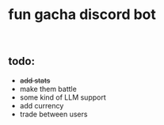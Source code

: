 # fun gacha discord bot

<br/>

## todo:

- ~~add stats~~
- make them battle
- some kind of LLM support
- add currency
- trade between users
